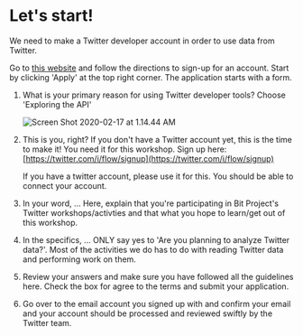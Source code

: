 # Let's start!

We need to make a Twitter developer account in order to use data from Twitter.

Go to [this website](https://developer.twitter.com/en/apps) and follow the directions to sign-up for an account. Start by clicking 'Apply' at the top right corner. The application starts with a form.

1. What is your primary reason for using Twitter developer tools? Choose 'Exploring the API'

   ![Screen Shot 2020-02-17 at 1.14.44 AM](https://github.com/bitprj/curriculum/tree/248f3736c723250c63af1faf364df8bd633b83d7/Users/jiaxianjuliama/Desktop/Bit/curriculumHub/Module_Twitter_API/activities/Act1_Intro%20to%20Twitter%20API/New/2.png)

2. This is you, right? If you don't have a Twitter account yet, this is the time to make it! You need it for this workshop. Sign up here: [https://twitter.com/i/flow/signup](https://twitter.com/i/flow/signup)

   If you have a twitter account, please use it for this. You should be able to connect your account.

3. In your word, ... Here, explain that you're participating in Bit Project's Twitter workshops/activties and that what you hope to learn/get out of this workshop.
4. In the specifics, ... ONLY say yes to 'Are you planning to analyze Twitter data?'. Most of the activities we do has to do with reading Twitter data and performing work on them.
5. Review your answers and make sure you have followed all the guidelines here. Check the box for agree to the terms and submit your application.
6. Go over to the email account you signed up with and confirm your email and your account should be processed and reviewed swiftly by the Twitter team.

